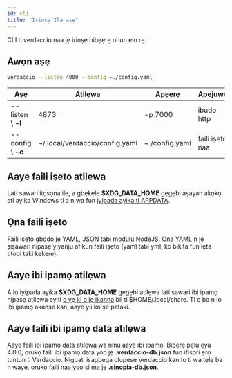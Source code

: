 ```yaml
---
id: cli
title: "Irinṣẹ Ila aṣẹ"
---
```


CLI ti verdaccio naa jẹ irinṣẹ bibẹẹrẹ ohun elo rẹ.

## Awọn aṣẹ

```bash
verdaccio --listen 4000 --config ~./config.yaml
```

| Aṣẹ                | Atilẹwa                        | Apẹẹrẹ         | Apejuwe         |
| ------------------ | ------------------------------ | -------------- | --------------- |
| --listen \ **-l** | 4873                           | -p 7000        | ibudo http      |
| --config \ **-c** | ~/.local/verdaccio/config.yaml | ~./config.yaml | faili iṣeto naa |

## Aaye faili iṣeto atilẹwa

Lati sawari itọsọna ile, a gbẹkẹle **$XDG_DATA_HOME** gẹgẹbi aṣayan akọkọ ati ayika Windows ti a n wa fun [iyipada ayika ti APPDATA](https://www.howtogeek.com/318177/what-is-the-appdata-folder-in-windows/).

## Ọna faili iṣeto

Faili iṣeto gbọdọ jẹ YAML, JSON tabi modulu NodeJS. Ọna YAML n jẹ ṣiṣawari nipasẹ yiyanju afikun faili iṣeto (yaml tabi yml, ko bikita fun lẹta titobi taki kekere).

## Aaye ibi ipamọ atilẹwa

A lo iyipada ayika **$XDG_DATA_HOME** gẹgẹbi atilẹwa lati sawari ibi ipamọ nipasẹ atilẹwa eyiti [o yẹ ki o jẹ ikanna](https://askubuntu.com/questions/538526/is-home-local-share-the-default-value-for-xdg-data-home-in-ubuntu-14-04) bii ti $HOME/.local/share. Ti o ba n lo ibi ipamọ akanṣe kan, aaye yii ko ṣe pataki.

## Aaye faili ibi ipamọ data atilẹwa

Aaye faili ibi ipamọ data atilẹwa wa ninu aaye ibi ipamọ. Bibẹrẹ pẹlu ẹya 4.0.0, orukọ faili ibi ipamọ data yoo jẹ **.verdaccio-db.json** fun ifisori ẹrọ tuntun ti Verdaccio. Nigbati isagbega olupese Verdaccio kan to ti wa tẹlẹ ba n waye, orukọ faili naa yoo si ma jẹ **.sinopia-db.json**.